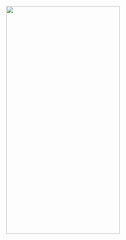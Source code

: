 <p align="center">
<img src="https://user-images.githubusercontent.com/91384732/167137665-08b573bd-6d7e-438a-a54a-81c29bd4bc95.png" width="300" height="600" />
</p>
